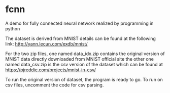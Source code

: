 # fcnn

A demo for fully connected neural network realized by programming in python

The dataset is derived from MNIST details can be found at the following link:
http://yann.lecun.com/exdb/mnist/

For the two zip files, one named data_idx.zip contains the original version of MNIST data directly downloaded from MNIST official site
the other one named data_csv.zip is the csv version of the dataset which can be found at https://pjreddie.com/projects/mnist-in-csv/

To run the original version of dataset, the program is ready to go. To run on csv files, uncomment the code for csv parsing.
